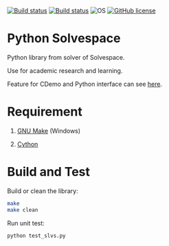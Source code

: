 [![Build status](https://ci.appveyor.com/api/projects/status/b2o8jw7xnfqghqr5?svg=true)](https://ci.appveyor.com/project/KmolYuan/python-solvespace)
[![Build status](https://travis-ci.org/KmolYuan/python-solvespace.svg)](https://travis-ci.org/KmolYuan/python-solvespace)
![OS](https://img.shields.io/badge/OS-Windows%2C%20Mac%20OS%2C%20Ubuntu-blue.svg)
[![GitHub license](https://img.shields.io/badge/license-AGPLv3-blue.svg)](https://raw.githubusercontent.com/KmolYuan/python-solvespace/master/LICENSE)

Python Solvespace
===

Python library from solver of Solvespace.

Use for academic research and learning.

Feature for CDemo and Python interface can see [here](https://github.com/KmolYuan/python-solvespace/blob/master/Cython/DOC.txt).

Requirement
===

1. [GNU Make] (Windows)

1. [Cython]

Build and Test
===

Build or clean the library:

```bash
make
make clean
```

Run unit test:

```bash
python test_slvs.py
```

[GNU Make]: https://sourceforge.net/projects/mingw-w64/files/latest/download?source=files
[Cython]: https://cython.org/
